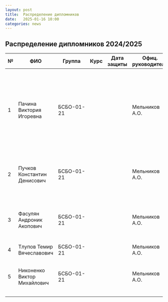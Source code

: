```yaml
---
layout: post
title:  Распределение дипломников
date:   2025-01-16 10:00
categories: news
---
```

## Распределение дипломников 2024/2025

| №    | ФИО                                   | Группа        | Курс |Дата защиты| Офиц. руководитель        | Тема                                                                                                                                                                         |
| -----| ------------------------------------- | ------------- | ---- | --------- | ------------------------- | ---------------------------------------------------------------------------------------------------------------------------------------------------------------------------- |
| 1    |Пачина Виктория Игоревна               | БСБО-01-21    |      |           | Мельников А.О.            | Разработка программно-математических средств для организации обратной связи от пользователя в задачах распознавания сигналов электромиографии на основе анализа видеопотока. |
| 2    |Пучков Константин Денисович            | БСБО-01-21    |      |           | Мельников А.О.            | Разработка и реализация алгоритма синтеза звука на основе латентных признаков сигнала электромиографии.  |
| 3    |Фасулян Андроник Акопович              | БСБО-01-21    |      |           | Мельников А.О.            | Разработка микропрограммного обеспечения для четырехканального устройства захвата сигнала электромиографии.                                                                  |
| 4    |Тлупов Темир Вячеславович              | БСБО-01-21    |      |           | Мельников А.О.            | |
| 5    |Никоненко Виктор Михайлович            | БСБО-01-21    |      |           | Мельников А.О.            | Разработка игрового web приложения с управлением на основе сигналов электромиографии|
